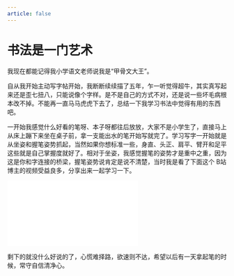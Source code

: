```yaml
---
article: false
---
```


# 书法是一门艺术
我现在都能记得我小学语文老师说我是“甲骨文大王”。

自从我开始主动写字帖开始，我断断续续描了五年，乍一听觉得超牛，其实真写起来还是歪七扭八，只能说像个字样。是不是自己的方式不对，还是说一些坏毛病根本改不掉。不能再一直马马虎虎下去了，总结一下我学习书法中觉得有用的东西吧。

一开始我感觉什么好看的笔呀、本子呀都往后放放，大家不是小学生了，直接马上从床上蹦下来坐在桌子前，拿一支能出水的笔开始写就完了。学习写字一开始就是从坐姿和握笔姿势抓起，当然如果你想标准一些，身直、头正、肩平、臂开和足平这些就是自己掌握度就好了。相对于坐姿，我感觉握笔的姿势才是重中之重，因为这是你和字连接的桥梁，握笔姿势说肯定是说不清楚，当时我是看了下面这个 B站 博主的视频受益良多，分享出来一起学习一下。

<iframe src="//player.bilibili.com/player.html?aid=89710338&bvid=BV127411j7SH&cid=309885316&page=2" scrolling="no" border="0" frameborder="no" framespacing="0" allowfullscreen="true"> </iframe>

剩下的就没什么好说的了，心慌难择路，欲速则不达，希望以后有一天拿起笔的时候，常守自信清净心。